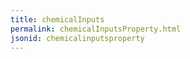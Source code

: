```yaml
---
title: chemicalInputs
permalink: chemicalInputsProperty.html
jsonid: chemicalinputsproperty
---
```

